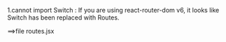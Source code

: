 1.cannot import Switch :
If you are using react-router-dom v6, it looks like Switch has been replaced with Routes.

==>file routes.jsx

